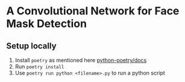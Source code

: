 # A Convolutional Network for Face Mask Detection

## Setup locally
1. Install `poetry` as mentioned here [python-poetry/docs](https://python-poetry.org/docs/)
2. Run `poetry install`
3. Use `poetry run python <filename>.py` to run a python script

